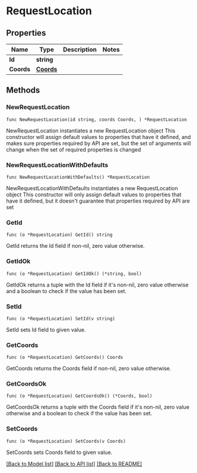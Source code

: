 # RequestLocation

## Properties

Name | Type | Description | Notes
------------ | ------------- | ------------- | -------------
**Id** | **string** |  | 
**Coords** | [**Coords**](Coords.md) |  | 

## Methods

### NewRequestLocation

`func NewRequestLocation(id string, coords Coords, ) *RequestLocation`

NewRequestLocation instantiates a new RequestLocation object
This constructor will assign default values to properties that have it defined,
and makes sure properties required by API are set, but the set of arguments
will change when the set of required properties is changed

### NewRequestLocationWithDefaults

`func NewRequestLocationWithDefaults() *RequestLocation`

NewRequestLocationWithDefaults instantiates a new RequestLocation object
This constructor will only assign default values to properties that have it defined,
but it doesn't guarantee that properties required by API are set

### GetId

`func (o *RequestLocation) GetId() string`

GetId returns the Id field if non-nil, zero value otherwise.

### GetIdOk

`func (o *RequestLocation) GetIdOk() (*string, bool)`

GetIdOk returns a tuple with the Id field if it's non-nil, zero value otherwise
and a boolean to check if the value has been set.

### SetId

`func (o *RequestLocation) SetId(v string)`

SetId sets Id field to given value.


### GetCoords

`func (o *RequestLocation) GetCoords() Coords`

GetCoords returns the Coords field if non-nil, zero value otherwise.

### GetCoordsOk

`func (o *RequestLocation) GetCoordsOk() (*Coords, bool)`

GetCoordsOk returns a tuple with the Coords field if it's non-nil, zero value otherwise
and a boolean to check if the value has been set.

### SetCoords

`func (o *RequestLocation) SetCoords(v Coords)`

SetCoords sets Coords field to given value.



[[Back to Model list]](../README.md#documentation-for-models) [[Back to API list]](../README.md#documentation-for-api-endpoints) [[Back to README]](../README.md)


